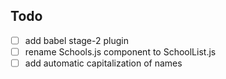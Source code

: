 ## Todo
- [ ] add babel stage-2 plugin
- [ ] rename Schools.js component to SchoolList.js
- [ ] add automatic capitalization of names